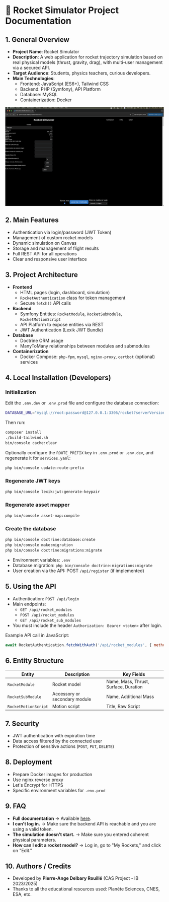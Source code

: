 # 🚀 Rocket Simulator Project Documentation

## 1. General Overview
- **Project Name**: Rocket Simulator
- **Description**: A web application for rocket trajectory simulation based on real physical models (thrust, gravity, drag), with multi-user management via a secured API.
- **Target Audience**: Students, physics teachers, curious developers.
- **Main Technologies**:
  - Frontend: JavaScript (ES6+), Tailwind CSS
  - Backend: PHP (Symfony), API Platform
  - Database: MySQL
  - Containerization: Docker

![Home Screen](./documentation/_static/ecran-d-accueil.png "Application home screen :)")

## 2. Main Features
- Authentication via login/password (JWT Token)
- Management of custom rocket models
- Dynamic simulation on Canvas
- Storage and management of flight results
- Full REST API for all operations
- Clear and responsive user interface

## 3. Project Architecture
- **Frontend**
  - HTML pages (login, dashboard, simulation)
  - `RocketAuthentication` class for token management
  - Secure `fetch()` API calls
- **Backend**
  - Symfony Entities: `RocketModule`, `RocketSubModule`, `RocketMotionScript`
  - API Platform to expose entities via REST
  - JWT Authentication (Lexik JWT Bundle)
- **Database**
  - Doctrine ORM usage
  - ManyToMany relationships between modules and submodules
- **Containerization**
  - Docker Compose: `php-fpm`, `mysql`, `nginx-proxy`, `certbot` (optional) services

## 4. Local Installation (Developers)

### Initialization

Edit the `.env.dev` or `.env.prod` file and configure the database connection:

```bash
DATABASE_URL="mysql://root:password@127.0.0.1:3306/rocket?serverVersion=8.0"
```

Then run:

```bash
composer install
./build-tailwind.sh
bin/console cache:clear
```

Optionally configure the `ROUTE_PREFIX` key in `.env.prod` or `.env.dev`, and regenerate it for `services.yaml`:

```bash
php bin/console update:route-prefix
```

### Regenerate JWT keys

```bash
php bin/console lexik:jwt:generate-keypair
```

### Regenerate asset mapper

```bash
php bin/console asset-map:compile
```

### Create the database

```bash
php bin/console doctrine:database:create
php bin/console make:migration
php bin/console doctrine:migrations:migrate
```

- Environment variables: `.env`
- Database migration: `php bin/console doctrine:migrations:migrate`
- User creation via the API: POST `/api/register` (if implemented)

## 5. Using the API
- Authentication: `POST /api/login`
- Main endpoints:
  - `GET /api/rocket_modules`
  - `POST /api/rocket_modules`
  - `GET /api/rocket_sub_modules`
- You must include the header `Authorization: Bearer <token>` after login.

Example API call in JavaScript:

```javascript
await RocketAuthentication.fetchWithAuth('/api/rocket_modules', { method: 'GET' });
```

## 6. Entity Structure
| Entity               | Description                    | Key Fields                         |
| -------------------- | ------------------------------ | ---------------------------------- |
| `RocketModule`       | Rocket model                   | Name, Mass, Thrust, Surface, Duration |
| `RocketSubModule`    | Accessory or secondary module  | Name, Additional Mass             |
| `RocketMotionScript` | Motion script                  | Title, Raw Script                 |

## 7. Security
- JWT authentication with expiration time
- Data access filtered by the connected user
- Protection of sensitive actions (`POST`, `PUT`, `DELETE`)

## 8. Deployment
- Prepare Docker images for production
- Use nginx reverse proxy
- Let's Encrypt for HTTPS
- Specific environment variables for `.env.prod`

## 9. FAQ
- **Full documentation**
  → Available <a href="https://pierre-ange.delbary-rouille.net/rocket/doc" target="_blank">here</a>.
- **I can't log in.**
  → Make sure the backend API is reachable and you are using a valid token.
- **The simulation doesn't start.**
  → Make sure you entered coherent physical parameters.
- **How can I edit a rocket model?**
  → Log in, go to "My Rockets," and click on "Edit."

## 10. Authors / Credits
- Developed by **Pierre-Ange Delbary Rouillé** (CAS Project - IB 2023/2025)
- Thanks to all the educational resources used: Planète Sciences, CNES, ESA, etc.
